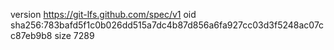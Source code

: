 version https://git-lfs.github.com/spec/v1
oid sha256:783bafd5f1c0b026dd515a7dc4b87d856a6fa927cc03d3f5248ac07cc87eb9b8
size 7289

